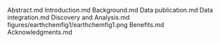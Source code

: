 Abstract.md
Introduction.md
Background.md
Data publication.md
Data integration.md
Discovery and Analysis.md
figures/earthchemfig1/earthchemfig1.png
Benefits.md
Acknowledgments.md